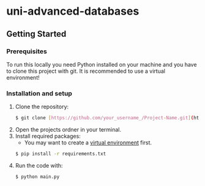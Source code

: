 # uni-advanced-databases

## Getting Started
### Prerequisites
To run this locally you need Python installed on your machine and you have to clone this project with git.
It is recommended to use a virtual environment!

### Installation and setup

1. Clone the repository:
   ```sh
   $ git clone [https://github.com/your_username_/Project-Name.git](https://github.com/JRGruhnert/uni-advanced-databases.git)
   ```
1. Open the projects ordner in your terminal.
2. Install required packages:
    - You may want to create a [virtual environment](https://packaging.python.org/en/latest/guides/installing-using-pip-and-virtual-environments/#creating-a-virtual-environment) first.
   ```sh
   $ pip install -r requirements.txt
   ```
4. Run the code with:
   ```sh
   $ python main.py
   ```
